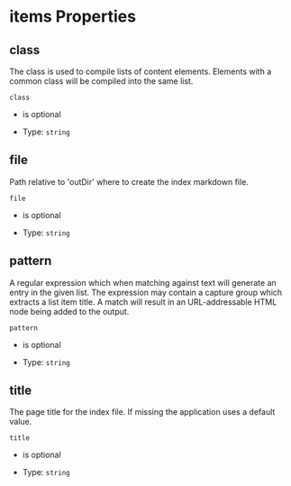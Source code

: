 # items Properties



## class

The class is used to compile lists of content elements. Elements with a common class will be compiled into the same list.

`class`

*   is optional

*   Type: `string`

## file

Path relative to 'outDir' where to create the index markdown file.

`file`

*   is optional

*   Type: `string`

## pattern

A regular expression which when matching against text will generate an entry in the given list. The expression may contain a capture group which extracts a list item title. A match will result in an URL-addressable HTML node being added to the output.

`pattern`

*   is optional

*   Type: `string`

## title

The page title for the index file. If missing the application uses a default value.

`title`

*   is optional

*   Type: `string`
